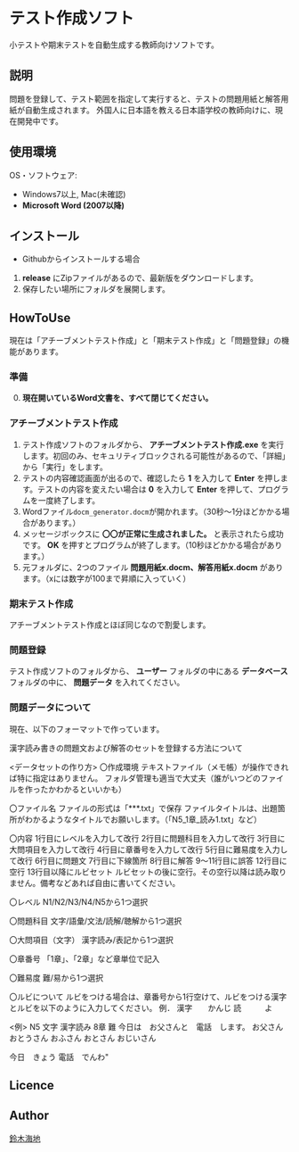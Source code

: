 テスト作成ソフト
====

小テストや期末テストを自動生成する教師向けソフトです。

## 説明
問題を登録して、テスト範囲を指定して実行すると、テストの問題用紙と解答用紙が自動生成されます。
外国人に日本語を教える日本語学校の教師向けに、現在開発中です。

## 使用環境
OS・ソフトウェア: 
- Windows7以上, Mac(未確認)
- **Microsoft Word (2007以降)**

## インストール
* Githubからインストールする場合
1. **release** にZipファイルがあるので、最新版をダウンロードします。
2. 保存したい場所にフォルダを展開します。

## HowToUse
現在は「アチーブメントテスト作成」と「期末テスト作成」と「問題登録」の機能があります。
### 準備
0. **現在開いているWord文書を、すべて閉じてください。**

### アチーブメントテスト作成
1. テスト作成ソフトのフォルダから、 **アチーブメントテスト作成.exe** を実行します。初回のみ、セキュリティブロックされる可能性があるので、「詳細」から「実行」をします。
2. テストの内容確認画面が出るので、確認したら **1** を入力して **Enter** を押します。テストの内容を変えたい場合は **0** を入力して **Enter** を押して、プログラムを一度終了します。
3. Wordファイル`docm_generator.docm`が開かれます。（30秒～1分ほどかかる場合があります。）
4. メッセージボックスに **〇〇が正常に生成されました。** と表示されたら成功です。 **OK** を押すとプログラムが終了します。（10秒ほどかかる場合があります。）
5. 元フォルダに、2つのファイル **問題用紙x.docm、解答用紙x.docm** があります。（xには数字が100まで昇順に入っていく）

### 期末テスト作成

アチーブメントテスト作成とほぼ同じなので割愛します。

### 問題登録

テスト作成ソフトのフォルダから、 **ユーザー** フォルダの中にある **データベース** フォルダの中に、 **問題データ** を入れてください。

### 問題データについて

現在、以下のフォーマットで作っています。

漢字読み書きの問題文および解答のセットを登録する方法について

<データセットの作り方>
〇作成環境
テキストファイル（メモ帳）が操作できれば特に指定はありません。
フォルダ管理も適当で大丈夫（誰がいつどのファイルを作ったかわかるといいかも）

〇ファイル名
ファイルの形式は「***.txt」で保存
ファイルタイトルは、出題箇所がわかるようなタイトルでお願いします。（「N5_1章_読み1.txt」など）

〇内容
1行目にレベルを入力して改行
2行目に問題科目を入力して改行
3行目に大問項目を入力して改行
4行目に章番号を入力して改行
5行目に難易度を入力して改行
6行目に問題文
7行目に下線箇所
8行目に解答
9～11行目に誤答
12行目に空行
13行目以降にルビセット
ルビセットの後に空行。その空行以降は読み取りません。備考などあれば自由に書いてください。

〇レベル
N1/N2/N3/N4/N5から1つ選択

〇問題科目
文字/語彙/文法/読解/聴解から1つ選択

〇大問項目（文字）
漢字読み/表記から1つ選択

〇章番号
「1章」、「2章」など章単位で記入

〇難易度
難/易から1つ選択

〇ルビについて
ルビをつける場合は、章番号から1行空けて、ルビをつける漢字とルビを以下のように入力してください。
例．
漢字　　かんじ
読　　　よ


<例>
N5
文字
漢字読み
8章
難
今日は　お父さんと　電話　します。
お父さん
おとうさん
おふさん
おとさん
おじいさん

今日　きょう
電話　でんわ"

## Licence

## Author
[鈴木海地](https://github.com/kaiqi0919)
